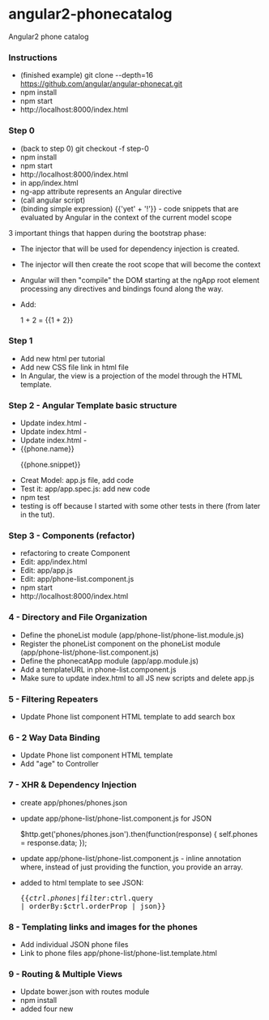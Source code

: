 # angular2-phonecatalog
Angular2 phone catalog


### Instructions

* (finished example) git clone --depth=16 https://github.com/angular/angular-phonecat.git
* npm install
* npm start
* http://localhost:8000/index.html

### Step 0

* (back to step 0) git checkout -f step-0
* npm install
* npm start
* http://localhost:8000/index.html
* in app/index.html
* <html ng-app> ng-app attribute represents an Angular directive
* (call angular script) <script src="bower_components/angular/angular.js"></script>
* (binding simple expression) {{'yet' + '!'}} - code snippets that are evaluated by Angular in the context of the current model scope

3 important things that happen during the bootstrap phase:
* The injector that will be used for dependency injection is created.
* The injector will then create the root scope that will become the context
* Angular will then "compile" the DOM starting at the ngApp root element processing any directives and bindings found along the way.

* Add: <p>1 + 2 = {{1 + 2}}</p>

### Step 1

* Add new html per tutorial
* Add new CSS file link in html file
* In Angular, the view is a projection of the model through the HTML template.

### Step 2 - Angular Template basic structure

* Update index.html - <html ng-app="phonecatApp">
* Update index.html - <body ng-controller="PhoneListController">
* Update index.html - <li ng-repeat="phone in phones"><span>{{phone.name}}</span><p>{{phone.snippet}}</p></li>
* Creat Model: app.js file, add code
* Test it: app/app.spec.js: add new code
* npm test
* testing is off because I started with some other tests in there (from later in the tut).

### Step 3 - Components (refactor)

* refactoring to create Component
* Edit: app/index.html
* Edit: app/app.js
* Edit: app/phone-list.component.js
* npm start
* http://localhost:8000/index.html

### 4 - Directory and File Organization

* Define the phoneList module (app/phone-list/phone-list.module.js)
* Register the phoneList component on the phoneList module (app/phone-list/phone-list.component.js)
* Define the phonecatApp module (app/app.module.js)
* Add a templateURL in phone-list.component.js
* Make sure to update index.html to all JS new scripts and delete app.js

### 5 - Filtering Repeaters

* Update Phone list component HTML template to add search box

### 6 - 2 Way Data Binding

* Update Phone list component HTML template
* Add "age" to Controller

### 7 - XHR & Dependency Injection

* create app/phones/phones.json
* update app/phone-list/phone-list.component.js for JSON

    $http.get('phones/phones.json').then(function(response) {
    self.phones = response.data;
    });

*  update app/phone-list/phone-list.component.js - inline annotation where, instead of just providing the function, you provide an array.
* added to html template to see JSON: <pre>{{$ctrl.phones | filter:$ctrl.query | orderBy:$ctrl.orderProp | json}}</pre>

### 8 - Templating links and images for the phones

* Add individual JSON phone files
* Link to phone files app/phone-list/phone-list.template.html

### 9 - Routing & Multiple Views

* Update bower.json with routes module
* npm install
* added four new <script> tags in our index.html
* removed the <phone-list></phone-list> line from the index.html template and replaced it with a <div> with the ng-view
* update app.config.js: request the necessary providers
* create app/phone-detail/phone-detail.module.js
* create app/phone-detail/phone-detail.component.js
* update modules in app.module.js
* 

from original source tutorial:
https://docs.angularjs.org/tutorial
